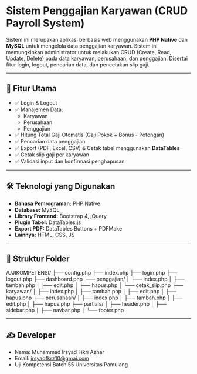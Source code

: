 # Sistem Penggajian Karyawan (CRUD Payroll System)

Sistem ini merupakan aplikasi berbasis web menggunakan **PHP Native** dan **MySQL** untuk mengelola data penggajian karyawan. Sistem ini memungkinkan administrator untuk melakukan CRUD (Create, Read, Update, Delete) pada data karyawan, perusahaan, dan penggajian. Disertai fitur login, logout, pencarian data, dan pencetakan slip gaji.

---

## 🔧 Fitur Utama

- ✅ Login & Logout
- ✅ Manajemen Data:
  - Karyawan
  - Perusahaan
  - Penggajian
- ✅ Hitung Total Gaji Otomatis (Gaji Pokok + Bonus - Potongan)
- ✅ Pencarian data penggajian
- ✅ Export (PDF, Excel, CSV) & Cetak tabel menggunakan **DataTables**
- ✅ Cetak slip gaji per karyawan
- ✅ Validasi input dan konfirmasi penghapusan

---

## 🛠️ Teknologi yang Digunakan

- **Bahasa Pemrograman:** PHP Native
- **Database:** MySQL
- **Library Frontend:** Bootstrap 4, jQuery
- **Plugin Tabel:** DataTables.js
- **Export PDF:** DataTables Buttons + PDFMake
- **Lainnya:** HTML, CSS, JS

---

## 📂 Struktur Folder
/UJIKOMPETENSI/
├── config.php
├── index.php
├── login.php
├── logout.php
├── dashboard.php
├── penggajian/
│ ├── index.php
│ ├── tambah.php
│ ├── edit.php
│ ├── hapus.php
│ └── cetak_slip.php
├── karyawan/
│ ├── index.php
│ ├── tambah.php
│ ├── edit.php
│ ├── hapus.php
├── perusahaan/
│ ├── index.php
│ ├── tambah.php
│ ├── edit.php
│ ├── hapus.php
├── partials/
│ ├── header.php
│ ├── sidebar.php
│ ├── navbar.php
│ └── footer.php

---

## ✍️ Developer
- Nama: Muhammad Irsyad Fikri Azhar
- Email: irsyadfkrz10@gmai.com
- Uji Kompetensi Batch 55 Universitas Pamulang